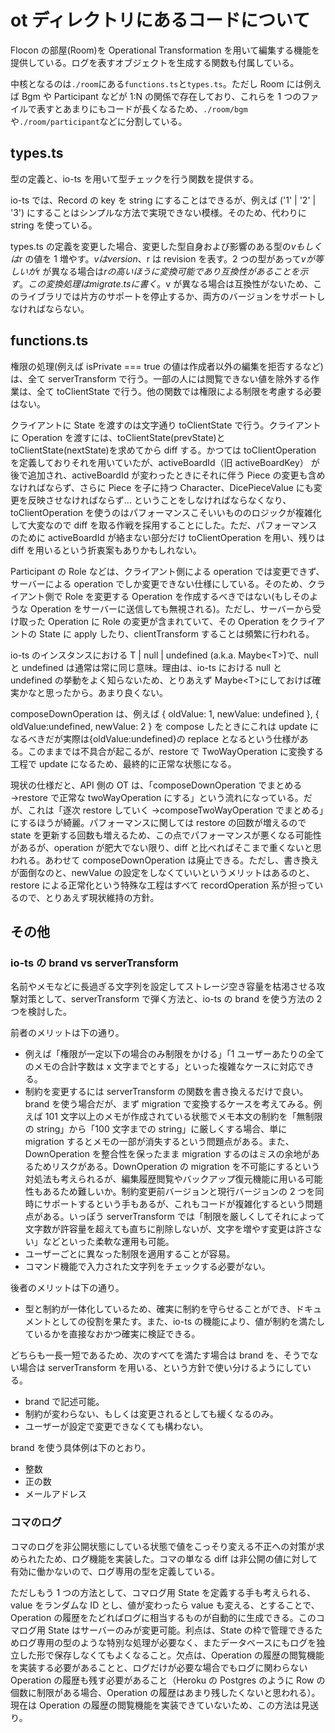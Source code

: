 # ot ディレクトリにあるコードについて

Flocon の部屋(Room)を Operational Transformation を用いて編集する機能を提供している。ログを表すオブジェクトを生成する関数も付属している。

中核となるのは`./room`にある`functions.ts`と`types.ts`。ただし Room には例えば Bgm や Participant などが 1:N の関係で存在しており、これらを 1 つのファイルで表すとあまりにもコードが長くなるため、`./room/bgm`や`./room/participant`などに分割している。

## types.ts

型の定義と、io-ts を用いて型チェックを行う関数を提供する。

io-ts では、Record の key を string にすることはできるが、例えば ('1' | '2' | '3') にすることはシンプルな方法で実現できない模様。そのため、代わりに string を使っている。

types.ts の定義を変更した場合、変更した型自身および影響のある型の$vもしくは$r の値を 1 増やす。$vはversion、$r は revision を表す。2 つの型があって$vが等しいが$r が異なる場合は$rの高いほうに変換可能であり互換性があることを示す。この変換処理は migrate.ts に書く。$v が異なる場合は互換性がないため、このライブラリでは片方のサポートを停止するか、両方のバージョンをサポートしなければならない。

## functions.ts

権限の処理(例えば isPrivate === true の値は作成者以外の編集を拒否するなど)は、全て serverTransform で行う。一部の人には閲覧できない値を除外する作業は、全て toClientState で行う。他の関数では権限による制限を考慮する必要はない。

クライアントに State を渡すのは文字通り toClientState で行う。クライアントに Operation を渡すには、toClientState(prevState)と toClientState(nextState)を求めてから diff する。かつては toClientOperation を定義しておりそれを用いていたが、activeBoardId（旧 activeBoardKey） が後で追加され、activeBoardId が変わったときにそれに伴う Piece の変更も含めなければならず、さらに Piece を子に持つ Character、DicePieceValue にも変更を反映させなければならず… ということをしなければならなくなり、toClientOperation を使うのはパフォーマンスこそいいもののロジックが複雑化して大変なので diff を取る作戦を採用することにした。ただ、パフォーマンスのために activeBoardId が絡まない部分だけ toClientOperation を用い、残りは diff を用いるという折衷案もありかもしれない。

Participant の Role などは、クライアント側による operation では変更できず、サーバーによる operation でしか変更できない仕様にしている。そのため、クライアント側で Role を変更する Operation を作成するべきではない(もしそのような Operation をサーバーに送信しても無視される)。ただし、サーバーから受け取った Operation に Role の変更が含まれていて、その Operation をクライアントの State に apply したり、clientTransform することは頻繁に行われる。

io-ts のインスタンスにおける T | null | undefined (a.k.a. Maybe&lt;T&gt;)で、null と undefined は通常は常に同じ意味。理由は、io-ts における null と undefined の挙動をよく知らないため、とりあえず Maybe&lt;T&gt;にしておけば確実かなと思ったから。あまり良くない。

composeDownOperation は、例えば { oldValue: 1, newValue: undefined }, { oldValue:undefined, newValue: 2 } を compose したときにこれは update になるべきだが実際は{oldValue:undefined}の replace となるという仕様がある。このままでは不具合が起こるが、restore で TwoWayOperation に変換する工程で update になるため、最終的に正常な状態になる。

現状の仕様だと、API 側の OT は、「composeDownOperation でまとめる →restore で正常な twoWayOperation にする」という流れになっている。だが、これは「逐次 restore していく →composeTwoWayOperation でまとめる」にするほうが綺麗。パフォーマンスに関しては restore の回数が増えるので state を更新する回数も増えるため、この点でパフォーマンスが悪くなる可能性があるが、operation が肥大でない限り、diff と比べればそこまで重くないと思われる。あわせて composeDownOperation は廃止できる。ただし、書き換えが面倒なのと、newValue の設定をしなくていいというメリットはあるのと、restore による正常化という特殊な工程はすべて recordOperation 系が担っているので、とりあえず現状維持の方針。

## その他

### io-ts の brand vs serverTransform

名前やメモなどに長過ぎる文字列を設定してストレージ空き容量を枯渇させる攻撃対策として、serverTransform で弾く方法と、io-ts の brand を使う方法の 2 つを検討した。

前者のメリットは下の通り。

-   例えば「権限が一定以下の場合のみ制限をかける」「1 ユーザーあたりの全てのメモの合計字数は x 文字までとする」といった複雑なケースに対応できる。
-   制約を変更するには serverTransform の関数を書き換えるだけで良い。brand を使う場合だが、まず migration で変換するケースを考えてみる。例えば 101 文字以上のメモが作成されている状態でメモ本文の制約を「無制限の string」から「100 文字までの string」に厳しくする場合、単に migration するとメモの一部が消失するという問題点がある。また、DownOperation を整合性を保ったまま migration するのはミスの余地があるためリスクがある。DownOperation の migration を不可能にするという対処法も考えられるが、編集履歴閲覧やバックアップ復元機能に用いる可能性もあるため難しいか。制約変更前バージョンと現行バージョンの 2 つを同時にサポートするという手もあるが、これもコードが複雑化するという問題点がある。いっぽう serverTransform では「制限を厳しくしてそれによって文字数が許容量を超えても直ちに削除しないが、文字を増やす変更は許さない」などといった柔軟な運用も可能。
-   ユーザーごとに異なった制限を適用することが容易。
-   コマンド機能で入力された文字列をチェックする必要がない。

後者のメリットは下の通り。

-   型と制約が一体化しているため、確実に制約を守らせることができ、ドキュメントとしての役割を果たす。また、io-ts の機能により、値が制約を満たしているかを直接なおかつ確実に検証できる。

どちらも一長一短であるため、次のすべてを満たす場合は brand を、そうでない場合は serverTransform を用いる、という方針で使い分けるようにしている。

-   brand で記述可能。
-   制約が変わらない、もしくは変更されるとしても緩くなるのみ。
-   ユーザーが設定で変更できなくても構わない。

brand を使う具体例は下のとおり。

-   整数
-   正の数
-   メールアドレス

### コマのログ

コマのログを非公開状態にしている状態で値をこっそり変える不正への対策が求められたため、ログ機能を実装した。コマの単なる diff は非公開の値に対して有効に働かないので、ログ専用の型を定義している。

ただしもう 1 つの方法として、コマログ用 State を定義する手も考えられる、value をランダムな ID とし、値が変わったら value も変える、とすることで、Operation の履歴をたどればログに相当するものが自動的に生成できる。このコマログ用 State はサーバーのみが変更可能。利点は、State の枠で管理できるためログ専用の型のような特別な処理が必要なく、またデータベースにもログを独立した形で保存しなくてもよくなること。欠点は、Operation の履歴の閲覧機能を実装する必要があることと、ログだけが必要な場合でもログに関わらない Operation の履歴も残す必要があること（Heroku の Postgres のように Row の個数に制限がある場合、Operation の履歴はあまり残したくないと思われる）。現在は Operation の履歴の閲覧機能を実装できていないため、この方法は見送り。

